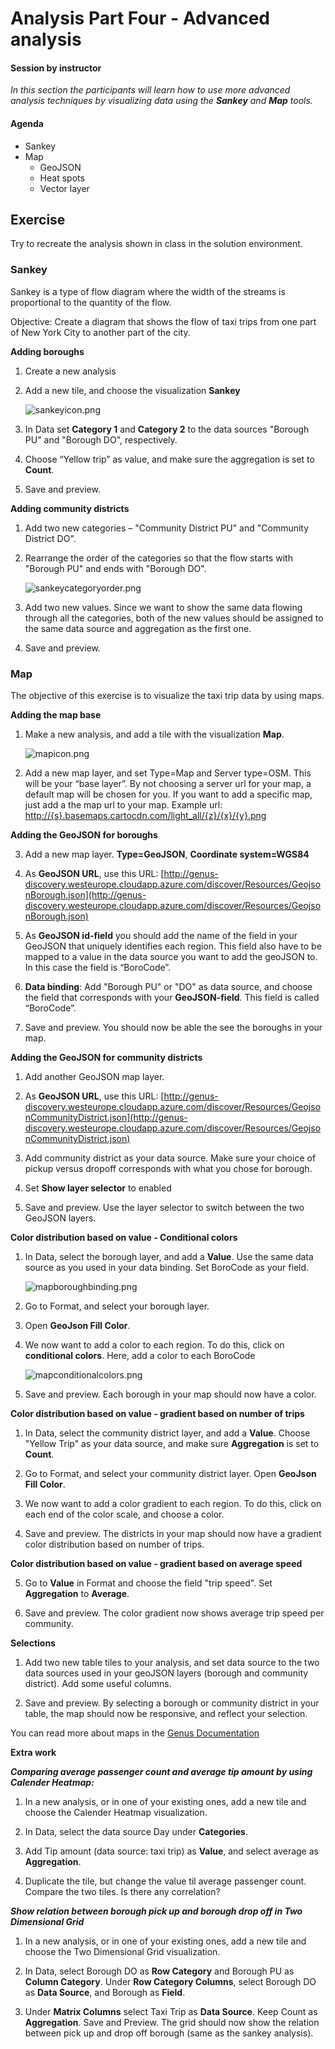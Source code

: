 ﻿# Analysis Part Four - Advanced analysis 

#### Session by instructor
_In this section the participants will learn how to use more advanced analysis techniques by visualizing data using the **Sankey** and **Map** tools._

#### Agenda 

- Sankey
- Map
	- GeoJSON
	- Heat spots
	- Vector layer

## Exercise

Try to recreate the analysis shown in class in the solution environment. 	
	
### Sankey

Sankey is a type of flow diagram where the width of the streams is proportional to the quantity of the flow. 

Objective: Create a diagram that shows the flow of taxi trips from one part of New York City to another part of the city.

**Adding boroughs**

1. Create a new analysis

2. Add a new tile, and choose the visualization **Sankey** 

	![sankeyicon.png](media/sankeyicon.png) 


3. In Data set **Category 1** and **Category 2** to the data sources "Borough PU" and "Borough DO", respectively.

4. Choose “Yellow trip” as value, and make sure the aggregation is set to **Count**.

5. Save and preview.

**Adding community districts**

1. Add two new categories – "Community District PU" and "Community District DO".

2. Rearrange the order of the categories so that the flow starts with "Borough PU" and ends with "Borough DO".

	![sankeycategoryorder.png](media/sankeycategoryorder.png) 


3. Add two new values. Since we want to show the same data flowing through all the categories, both of the new values should be assigned to the same data source and aggregation as the first one.

4. Save and preview.

### Map

The objective of this exercise is to visualize the taxi trip data by using maps.


**Adding the map base**

1. Make a new analysis, and add a tile with the visualization **Map**. 

	![mapicon.png](media/mapicon.png)


2. Add a new map layer, and set Type=Map and Server type=OSM. This will be your “base layer”. 
By not choosing a server url for your map, a default map will be chosen for you. If you want to add a specific map, just add a the map url to your map. 
Example url: [http://{s}.basemaps.cartocdn.com/light_all/{z}/{x}/{y}.png](http://{s}.basemaps.cartocdn.com/light_all/{z}/{x}/{y}.png)

**Adding the GeoJSON for boroughs**

3. Add a new map layer. **Type=GeoJSON**, **Coordinate system=WGS84**

4. As **GeoJSON URL**, use this URL: [http://genus-discovery.westeurope.cloudapp.azure.com/discover/Resources/GeojsonBorough.json](http://genus-discovery.westeurope.cloudapp.azure.com/discover/Resources/GeojsonBorough.json)  

5. As **GeoJSON id-field** you should add the name of the field in your GeoJSON that uniquely identifies each region. This field also have to be mapped to a value in the data source you want to add the geoJSON to. In this case the field is “BoroCode”.

6. **Data binding**: Add "Borough PU" or "DO" as data source, and choose the field that corresponds with your **GeoJSON-field**. This field is called “BoroCode”.

7. Save and preview. You should now be able the see the boroughs in your map.

**Adding the GeoJSON for community districts**

1. Add another GeoJSON map layer. 

2. As **GeoJSON URL**, use this URL: [http://genus-discovery.westeurope.cloudapp.azure.com/discover/Resources/GeojsonCommunityDistrict.json](http://genus-discovery.westeurope.cloudapp.azure.com/discover/Resources/GeojsonCommunityDistrict.json)  

3. Add community district as your data source. Make sure your choice of pickup versus dropoff corresponds with what you chose for borough.

4. Set **Show layer selector** to enabled

5. Save and preview. Use the layer selector to switch between the two GeoJSON layers.

**Color distribution based on value - Conditional colors**

1. In Data, select the borough layer, and add a **Value**. Use the same data source as you used in your data binding. Set BoroCode as your field.

	![mapboroughbinding.png](media/mapboroughbinding.png)


2. Go to Format, and select your borough layer.

3. Open **GeoJson Fill Color**.

4. We now want to add a color to each region. To do this, click on **conditional colors**. Here, add a color to each BoroCode 

	![mapconditionalcolors.png](media/mapconditionalcolors.png)


5. Save and preview. Each borough in your map should now have a color.

**Color distribution based on value - gradient based on number of trips**

1. In Data, select the community district layer, and add a **Value**. Choose "Yellow Trip" as your data source, and make sure **Aggregation** is set to **Count**.

2. Go to Format, and select your community district layer. Open **GeoJson Fill Color**.

3. We now want to add a color gradient to each region. To do this, click on each end of the color scale, and choose a color.

4. Save and preview. The districts in your map should now have a gradient color distribution based on number of trips.

**Color distribution based on value - gradient based on average speed**

5. Go to **Value** in Format and choose the field "trip speed". Set **Aggregation** to **Average**.

6. Save and preview. The color gradient now shows average trip speed per community.

**Selections**

1. Add two new table tiles to your analysis, and set data source to the two data sources used in your geoJSON layers (borough and community district). Add some useful columns.

2. Save and preview. By selecting a borough or community district in your table, the map should now be responsive, and reflect your selection.


You can read more about maps in the [Genus Documentation](https://docs.genus.no/users/analyze-report-and-discover/analysis/visualizations.html)

**Extra work**

***Comparing average passenger count and average tip amount by using Calender Heatmap:*** 

1. In a new analysis, or in one of your existing ones, add a new tile and choose the Calender Heatmap visualization.

2. In Data, select the data source Day under **Categories**.

3. Add Tip amount (data source: taxi trip) as **Value**, and select average as **Aggregation**.

4. Duplicate the tile, but change the value til average passenger count. Compare the two tiles. Is there any correlation? 

***Show relation between borough pick up and borough drop off in Two Dimensional Grid***

1. In a new analysis, or in one of your existing ones, add a new tile and choose the Two Dimensional Grid visualization.

2. In Data, select Borough DO as **Row Category** and Borough PU as **Column Category**. Under **Row Category Columns**, select Borough DO as **Data Source**, and Borough as **Field**.

3. Under **Matrix Columns** select Taxi Trip as **Data Source**. Keep Count as **Aggregation**. Save and Preview. The grid should now show the relation between pick up and drop off borough (same as the sankey analysis). 



